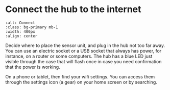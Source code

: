 # Connect the hub to the internet


```{image} /images/find-wifi-settings.png
:alt: Connect 
:class: bg-primary mb-1
:width: 400px
:align: center
```

 Decide where to place the sensor unit, and plug in the hub not too far away.  You can use an electric socket or a USB socket that always has power, for instance, on a router or some computers.   The hub has a blue LED just visible through the case that will flash once in case you need confirmation that the power is working. 
 
 On a phone or tablet, then find your wifi settings. You can access them through the settings icon (a gear) on your home screen or by searching.



